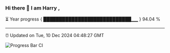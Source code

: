 ### Hi there 👋 I am Harry , 

⏳ Year progress { ████████████████████████████▁▁ } 94.04 %

---

⏰ Updated on Tue, 10 Dec 2024 04:48:27 GMT

![Progress Bar CI](https://github.com/duykhang68/duykhang68/workflows/Progress%20Bar%20CI/badge.svg)
